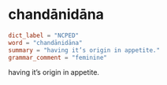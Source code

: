 # chandānidāna

``` toml
dict_label = "NCPED"
word = "chandānidāna"
summary = "having it’s origin in appetite."
grammar_comment = "feminine"
```

having it’s origin in appetite.

